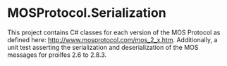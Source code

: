 MOSProtocol.Serialization
=========================

This project contains C# classes for each version of the MOS Protocol as defined here: http://www.mosprotocol.com/mos_2_x.htm.
Additionally, a unit test asserting the serialization and deserialization of the MOS messages for proilfes 2.6 to 2.8.3.  
